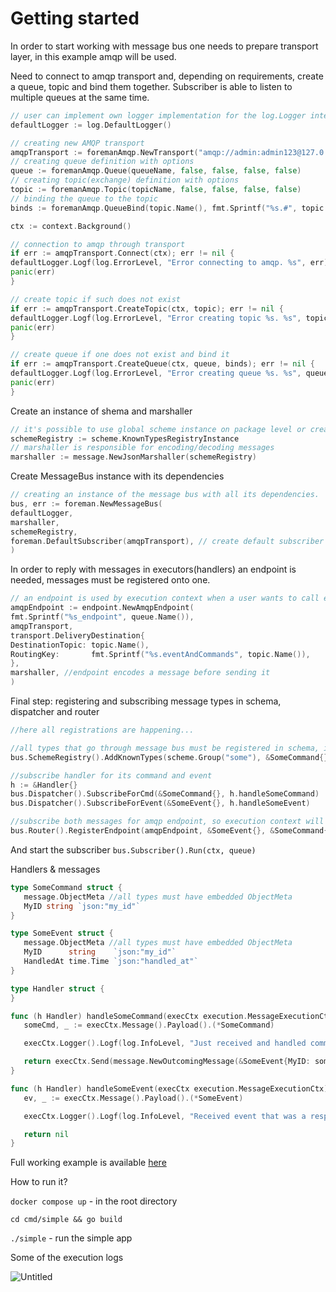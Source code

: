 # Getting started

In order to start working with message bus one needs to prepare transport layer, in this example amqp will be used.

Need to connect to amqp transport and, depending on requirements, create a queue, topic and bind them together. Subscriber is able to listen to multiple queues at the same time.

```go
// user can implement own logger implementation for the log.Logger interface
defaultLogger := log.DefaultLogger()

// creating new AMQP transport
amqpTransport := foremanAmqp.NewTransport("amqp://admin:admin123@127.0.0.1:5672", defaultLogger)
// creating queue definition with options
queue := foremanAmqp.Queue(queueName, false, false, false, false)
// creating topic(exchange) definition with options
topic := foremanAmqp.Topic(topicName, false, false, false, false)
// binding the queue to the topic
binds := foremanAmqp.QueueBind(topic.Name(), fmt.Sprintf("%s.#", topic.Name()), false)

ctx := context.Background()

// connection to amqp through transport
if err := amqpTransport.Connect(ctx); err != nil {
defaultLogger.Logf(log.ErrorLevel, "Error connecting to amqp. %s", err)
panic(err)
}

// create topic if such does not exist
if err := amqpTransport.CreateTopic(ctx, topic); err != nil {
defaultLogger.Logf(log.ErrorLevel, "Error creating topic %s. %s", topic.Name(), err)
panic(err)
}

// create queue if one does not exist and bind it
if err := amqpTransport.CreateQueue(ctx, queue, binds); err != nil {
defaultLogger.Logf(log.ErrorLevel, "Error creating queue %s. %s", queue.Name(), err)
panic(err)
}
```

Create an instance of shema and marshaller

```go
// it's possible to use global scheme instance on package level or create new one using constructor
schemeRegistry := scheme.KnownTypesRegistryInstance
// marshaller is responsible for encoding/decoding messages
marshaller := message.NewJsonMarshaller(schemeRegistry)
```

Create MessageBus instance with its dependencies

```go
// creating an instance of the message bus with all its dependencies.
bus, err := foreman.NewMessageBus(
defaultLogger,
marshaller,
schemeRegistry,
foreman.DefaultSubscriber(amqpTransport), // create default subscriber 
)
```

In order to reply with messages in executors(handlers) an endpoint is needed, messages must be registered onto one.

```go
// an endpoint is used by execution context when a user wants to call execCtx.Send().
amqpEndpoint := endpoint.NewAmqpEndpoint(
fmt.Sprintf("%s_endpoint", queue.Name()),
amqpTransport,
transport.DeliveryDestination{
DestinationTopic: topic.Name(),
RoutingKey:       fmt.Sprintf("%s.eventAndCommands", topic.Name()),
},
marshaller, //endpoint encodes a message before sending it
)
```

Final step: registering and subscribing message types in schema, dispatcher and router

```go
//here all registrations are happening...

//all types that go through message bus must be registered in schema, it's suggested to do it in init() function
bus.SchemeRegistry().AddKnownTypes(scheme.Group("some"), &SomeCommand{}, &SomeEvent{})

//subscribe handler for its command and event
h := &Handler{}
bus.Dispatcher().SubscribeForCmd(&SomeCommand{}, h.handleSomeCommand)
bus.Dispatcher().SubscribeForEvent(&SomeEvent{}, h.handleSomeEvent)

//subscribe both messages for amqp endpoint, so execution context will know where to send replies with these types
bus.Router().RegisterEndpoint(amqpEndpoint, &SomeEvent{}, &SomeCommand{})
```

And start the subscriber `bus.Subscriber().Run(ctx, queue)`

Handlers & messages

```go
type SomeCommand struct {
   message.ObjectMeta //all types must have embedded ObjectMeta
   MyID string `json:"my_id"`
}

type SomeEvent struct {
   message.ObjectMeta //all types must have embedded ObjectMeta
   MyID      string    `json:"my_id"`
   HandledAt time.Time `json:"handled_at"`
}

type Handler struct {
}

func (h Handler) handleSomeCommand(execCtx execution.MessageExecutionCtx) error {
   someCmd, _ := execCtx.Message().Payload().(*SomeCommand)

   execCtx.Logger().Logf(log.InfoLevel, "Just received and handled command with MyID %s", someCmd.MyID)

   return execCtx.Send(message.NewOutcomingMessage(&SomeEvent{MyID: someCmd.MyID, HandledAt: time.Now()})) //reply with an event
}

func (h Handler) handleSomeEvent(execCtx execution.MessageExecutionCtx) error {
   ev, _ := execCtx.Message().Payload().(*SomeEvent)

   execCtx.Logger().Logf(log.InfoLevel, "Received event that was a response to a handled command %s at %s", ev.MyID, ev.HandledAt)

   return nil
}
```

Full working example is available [here](https://github.com/go-foreman/foreman-examples/tree/master/cmd/simple)

How to run it?

`docker compose up` - in the root directory

`cd cmd/simple && go build`

`./simple` - run the simple app

Some of the execution logs

![Untitled](Getting%20started/screenshot-logs.png)